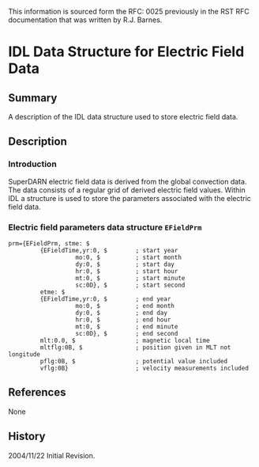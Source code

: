 <!--
(C) copyright VT SuperDARN, Virginia Polytechnic Institute & State University
author: Kevin Sterne
-->

This information is sourced form the RFC: 0025 previously in the RST RFC documentation that was written by R.J. Barnes.

# IDL Data Structure for Electric Field Data

## Summary

A description of the IDL data structure used to store electric field data.

## Description

### Introduction

SuperDARN electric field data is derived from the global convection data. The data consists of a regular grid of derived electric field values. Within IDL a structure is used to store the parameters associated with the electric field data.

### Electric field parameters data structure `EFieldPrm`
```
prm={EFieldPrm, stme: $
         {EFieldTime,yr:0, $        ; start year
                   mo:0, $          ; start month
                   dy:0, $          ; start day
                   hr:0, $          ; start hour
                   mt:0, $          ; start minute
                   sc:0D}, $        ; start second
         etme: $
         {EFieldTime,yr:0, $        ; end year
                   mo:0, $          ; end month
                   dy:0, $          ; end day
                   hr:0, $          ; end hour
                   mt:0, $          ; end minute
                   sc:0D}, $        ; end second
         mlt:0.0, $                 ; magnetic local time
         mltflg:0B, $               ; position given in MLT not longitude
         pflg:0B, $                 ; potential value included
         vflg:0B}                   ; velocity measurements included
```

## References

None

## History

2004/11/22  Initial Revision.
